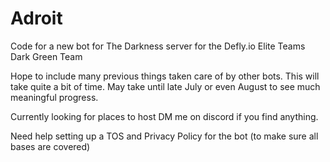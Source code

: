 # Adroit

Code for a new bot for The Darkness server for the Defly.io Elite Teams Dark Green Team

Hope to include many previous things taken care of by other bots. This will take quite a bit of time. 
May take until late July or even August to see much meaningful progress. 

Currently looking for places to host DM me on discord if you find anything. 

Need help setting up a TOS and Privacy Policy for the bot (to make sure all bases are covered)
